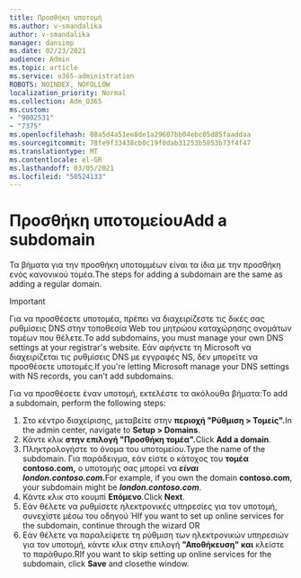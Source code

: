 ```yaml
---
title: Προσθήκη υποτομή
ms.author: v-smandalika
author: v-smandalika
manager: dansimp
ms.date: 02/23/2021
audience: Admin
ms.topic: article
ms.service: o365-administration
ROBOTS: NOINDEX, NOFOLLOW
localization_priority: Normal
ms.collection: Adm_O365
ms.custom:
- "9002531"
- "7375"
ms.openlocfilehash: 08a5d4a51ee8de1a29607bb04ebc05d85faaddaa
ms.sourcegitcommit: 78fe9f33438cb0c19f0dab31253b5853b73f4f47
ms.translationtype: MT
ms.contentlocale: el-GR
ms.lasthandoff: 03/05/2021
ms.locfileid: "50524133"
---
```

# <a name="add-a-subdomain"></a><span data-ttu-id="ba3a4-102">Προσθήκη υποτομείου</span><span class="sxs-lookup"><span data-stu-id="ba3a4-102">Add a subdomain</span></span>

<span data-ttu-id="ba3a4-103">Τα βήματα για την προσθήκη υποτομμέων είναι τα ίδια με την προσθήκη ενός κανονικού τομέα.</span><span class="sxs-lookup"><span data-stu-id="ba3a4-103">The steps for adding a subdomain are the same as adding a regular domain.</span></span> 

> [!IMPORTANT]
> <span data-ttu-id="ba3a4-104">Για να προσθέσετε υποτομέα, πρέπει να διαχειρίζεστε τις δικές σας ρυθμίσεις DNS στην τοποθεσία Web του μητρώου καταχώρησης ονομάτων τομέων που θέλετε.</span><span class="sxs-lookup"><span data-stu-id="ba3a4-104">To add subdomains, you must manage your own DNS settings at your registrar's website.</span></span> <span data-ttu-id="ba3a4-105">Εάν αφήνετε τη Microsoft να διαχειρίζεται τις ρυθμίσεις DNS με εγγραφές NS, δεν μπορείτε να προσθέσετε υποτομές.</span><span class="sxs-lookup"><span data-stu-id="ba3a4-105">If you're letting Microsoft manage your DNS settings with NS records, you can't add subdomains.</span></span> 

<span data-ttu-id="ba3a4-106">Για να προσθέσετε έναν υποτομή, εκτελέστε τα ακόλουθα βήματα:</span><span class="sxs-lookup"><span data-stu-id="ba3a4-106">To add a subdomain, perform the following steps:</span></span>

1. <span data-ttu-id="ba3a4-107">Στο κέντρο διαχείρισης, μεταβείτε στην **περιοχή "Ρύθμιση > Τομείς".**</span><span class="sxs-lookup"><span data-stu-id="ba3a4-107">In the admin center, navigate to **Setup > Domains**.</span></span>
2. <span data-ttu-id="ba3a4-108">Κάντε κλικ **στην επιλογή "Προσθήκη τομέα".**</span><span class="sxs-lookup"><span data-stu-id="ba3a4-108">Click **Add a domain**.</span></span>
3. <span data-ttu-id="ba3a4-109">Πληκτρολογήστε το όνομα του υποτομείου.</span><span class="sxs-lookup"><span data-stu-id="ba3a4-109">Type the name of the subdomain.</span></span> <span data-ttu-id="ba3a4-110">Για παράδειγμα, εάν είστε ο κάτοχος του **τομέα contoso.com,** ο υποτομής σας μπορεί να **_είναι london.contoso.com._**</span><span class="sxs-lookup"><span data-stu-id="ba3a4-110">For example, if you own the domain **contoso.com**, your subdomain might be **_london.contoso.com_**.</span></span>
4. <span data-ttu-id="ba3a4-111">Κάντε κλικ στο κουμπί **Επόμενο**.</span><span class="sxs-lookup"><span data-stu-id="ba3a4-111">Click **Next**.</span></span>
5. <span data-ttu-id="ba3a4-112">Εάν θέλετε να ρυθμίσετε ηλεκτρονικές υπηρεσίες για τον υποτομή, συνεχίστε μέσω του οδηγού Ή</span><span class="sxs-lookup"><span data-stu-id="ba3a4-112">If you want to set up online services for the subdomain, continue through the wizard OR</span></span>
6. <span data-ttu-id="ba3a4-113">Εάν θέλετε να παραλείψετε τη ρύθμιση των ηλεκτρονικών υπηρεσιών για τον υποτομή, κάντε κλικ στην επιλογή **"Αποθήκευση" και** κλείστε το παράθυρο.</span><span class="sxs-lookup"><span data-stu-id="ba3a4-113">RIf you want to skip setting up online services for the subdomain, click **Save** and closethe window.</span></span>

